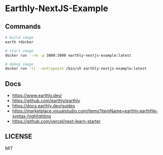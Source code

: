 # Earthly-NextJS-Example

## Commands

```bash
# build image
earth +docker

# start image
docker run --rm -p 3000:3000 earthly-nextjs-example:latest

# debug image
docker run -ti --entrypoint /bin/sh earthly-nextjs-example:latest
```

## Docs

- <https://www.earthly.dev/>
- <https://github.com/earthly/earthly>
- <https://docs.earthly.dev/guides>
- <https://marketplace.visualstudio.com/items?itemName=earthly.earthfile-syntax-highlighting>
- <https://github.com/vercel/next-learn-starter>

## LICENSE

MIT
